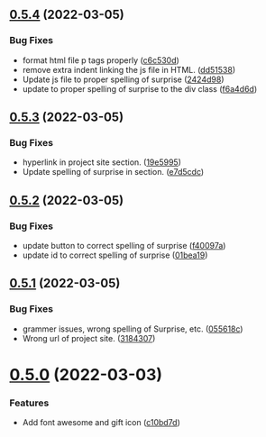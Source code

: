 ## [0.5.4](https://github.com/KendallDoesCoding/tap-for-a-surprise/compare/v0.5.3...v0.5.4) (2022-03-05)


### Bug Fixes

* format html file p tags properly ([c6c530d](https://github.com/KendallDoesCoding/tap-for-a-surprise/commit/c6c530d56ed01f183bcd9c7f184e8a5117d85133))
* remove extra indent linking the js file in HTML. ([dd51538](https://github.com/KendallDoesCoding/tap-for-a-surprise/commit/dd51538604791acc73e840ed68f23b3b145ce4be))
* Update js file to proper spelling of surprise ([2424d98](https://github.com/KendallDoesCoding/tap-for-a-surprise/commit/2424d98cfd395df9942d3ac71a4dc6601386017d))
* update to proper spelling of surprise to the div class ([f6a4d6d](https://github.com/KendallDoesCoding/tap-for-a-surprise/commit/f6a4d6d3958f583a6f22a140c2a78fae1b18f0b8))



## [0.5.3](https://github.com/KendallDoesCoding/tap-for-a-surprise/compare/v0.5.2...v0.5.3) (2022-03-05)


### Bug Fixes

* hyperlink in project site section. ([19e5995](https://github.com/KendallDoesCoding/tap-for-a-surprise/commit/19e5995c6d0c9a3afe0aa64c080a8e068c342566))
* Update spelling of surprise in section. ([e7d5cdc](https://github.com/KendallDoesCoding/tap-for-a-surprise/commit/e7d5cdce11a7029fbaf75c5e81ce501590b3f9d7))



## [0.5.2](https://github.com/KendallDoesCoding/tap-for-a-surprise/compare/v0.5.1...v0.5.2) (2022-03-05)


### Bug Fixes

* update button to correct spelling of surprise ([f40097a](https://github.com/KendallDoesCoding/tap-for-a-surprise/commit/f40097ad5f92d33496a5b9abcb2bec126ec45069))
* update id to correct spelling of surprise ([01bea19](https://github.com/KendallDoesCoding/tap-for-a-surprise/commit/01bea198c7cae772bf024c2a87263cef4501a38d))



## [0.5.1](https://github.com/KendallDoesCoding/tap-for-a-surprise/compare/v0.5.0...v0.5.1) (2022-03-05)


### Bug Fixes

* grammer issues, wrong spelling of Surprise, etc. ([055618c](https://github.com/KendallDoesCoding/tap-for-a-surprise/commit/055618c704720842ad2b78cec2601c6dcc37bcb1))
* Wrong url of project site. ([3184307](https://github.com/KendallDoesCoding/tap-for-a-surprise/commit/31843079817ee091b5265834b59e788758af70e2))



# [0.5.0](https://github.com/KendallDoesCoding/tap-for-a-surprise/compare/v0.4.0...v0.5.0) (2022-03-03)


### Features

* Add font awesome and gift icon ([c10bd7d](https://github.com/KendallDoesCoding/tap-for-a-surprise/commit/c10bd7db07f965503a5d6015ab686a4926f0f96d))



